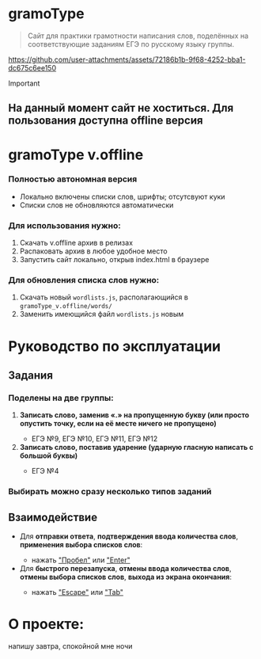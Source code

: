 # gramoType
> Сайт для практики грамотности написания слов, поделённых на соответствующие заданиям ЕГЭ по русскому языку группы.


https://github.com/user-attachments/assets/72186b1b-9f68-4252-bba1-dc675c6ee150
> [!IMPORTANT]
> ## На данный момент сайт не хоститься. Для пользования доступна offline версия
# gramoType v.offline
### Полностью автономная версия
<ul>
  <li>Локально включены списки слов, шрифты; отсутсвуют куки</li>
  <li>Списки слов не обновляются автоматически</li>
</ul>

### Для использования нужно:
<ol>
  <li>Скачать v.offline архив в релизах</li>
  <li>Распаковать архив в любое удобное место</li>
  <li>Запустить сайт локально, открыв index.html в браузере</li>
</ol>

### Для обновления списка слов нужно:
<ol>
  <li>Скачать новый <code>wordlists.js</code>, располагающийся в <code>gramoType_v.offline/words/</code></li>
  <li>Заменить имеющийся файл <code>wordlists.js</code> новым</li>
</ol>

# Руководство по эксплуатации
## Задания
### Поделены на две группы:
<ol>
  <li><b>Записать слово, заменив «.» на пропущенную букву (или просто опустить точку, если на её месте ничего не пропущено)</b></li>
    <ul><li>ЕГЭ №9, ЕГЭ №10, ЕГЭ №11, ЕГЭ №12</li></ul>
  <li><b>Записать слово, поставив ударение (ударную гласную написать с большой буквы)</b></li>
    <ul><li>ЕГЭ №4</li></ul>
</ol>

### Выбирать можно сразу несколько типов заданий

## Взаимодействие
<ul>
  <li>Для <b>отправки ответа</b>, <b>подтверждения ввода количества слов</b>, <b>применения выбора списков слов</b>:</b></li>
      <ul><li>нажать <ins>"Пробел"</ins> или <ins>"Enter"</ins></li></ul>
  <li>Для <b>быстрого перезапуска</b>, <b>отмены ввода количества слов</b>, <b>отмены выбора списков слов</b>, <b>выхода из экрана окончания</b>:</li>
      <ul><li>нажать <ins>"Escape"</ins> или <ins>"Tab"</ins></li></ul>
</ul>

# О проекте:
напишу завтра, спокойной мне ночи
